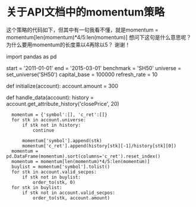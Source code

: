 # 关于API文档中的momentum策略

 这个策略的代码如下，但其中有一句我看不懂，就是momentum = momentum[len(momentum)*4/5:len(momentum)] 
想问下这句是什么意思呢？为什么要用momentum的长度乘以4再除以5？ 谢谢！

 
 import pandas as pd

  start = '2011-01-01'
  end   = '2015-03-01'
  benchmark = 'SH50'
  universe = set_universe('SH50')
  capital_base = 100000
  refresh_rate = 10

  def initialize(account):
      account.amount = 300

  def handle_data(account):
      history = account.get_attribute_history('closePrice', 20)

      momentum = {'symbol':[], 'c_ret':[]}
      for stk in account.universe:
          if stk not in history:
              continue

          momentum['symbol'].append(stk)
          momentum['c_ret'].append(history[stk][-1]/history[stk][0])
      momentum = pd.DataFrame(momentum).sort(columns='c_ret').reset_index()
      momentum = momentum[len(momentum)*4/5:len(momentum)]
      buylist = momentum['symbol'].tolist()
      for stk in account.valid_secpos:
          if stk not in buylist:
              order_to(stk, 0)
      for stk in buylist:
          if stk not in account.valid_secpos:
              order_to(stk, account.amount)
              
